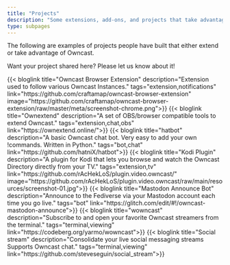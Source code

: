 ```yaml
---
title: "Projects"
description: "Some extensions, add-ons, and projects that take advantage of Owncast."
type: subpages
---
```


The following are examples of projects people have built that either extend or take advantage of Owncast.

Want your project shared here? Please let us know about it!

<div id="blog-previews">
    <section class="cards-wrapper">
        {{< bloglink title="Owncast Browser Extension" description="Extension used to follow various Owncast Instances." tags="extension,notifications" link="https://github.com/craftamap/owncast-browser-extension" image="https://github.com/craftamap/owncast-browser-extension/raw/master/meta/screenshot-chrome.png">}}
        {{< bloglink title="Ownextend" description="A set of OBS/browser compatible tools to extend Owncast." tags="extension,chat,obs" link="https://ownextend.online/">}}
        {{< bloglink title="hatbot" description="A basic Owncast chat bot. Very easy to add your own !commands. Written in Python." tags="bot,chat" link="https://github.com/hatniX/hatbot">}}
        {{< bloglink title="Kodi Plugin" description="A plugin for Kodi that lets you browse and watch the Owncast Directory directly from your TV." tags="extension,tv" link="https://github.com/rAcHekLoS/plugin.video.owncast/" image="https://github.com/rAcHekLoS/plugin.video.owncast/raw/main/resources/screenshot-01.jpg">}}
        {{< bloglink title="Mastodon Announce Bot" description="Announce to the Fediverse via your Mastodon account each time you go live." tags="bot" link="https://glitch.com/edit/#!/owncast-mastodon-announce">}}
        {{< bloglink title="wowncast" description="Subscribe to and open your favorite Owncast streamers from the terminal." tags="terminal,viewing" link="https://codeberg.org/yarmo/wowncast">}}
        {{< bloglink title="Social stream" description="Consolidate your live social messaging streams Supports Owncast chat." tags="terminal,viewing" link="https://github.com/steveseguin/social_stream">}}
    </section>
</div>


